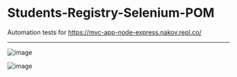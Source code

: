 # Students-Registry-Selenium-POM
Automation tests for https://mvc-app-node-express.nakov.repl.co/
___

![image](https://user-images.githubusercontent.com/74366617/199089211-d4db1fb5-71a0-4129-95c4-7c72335f1387.png)

![image](https://user-images.githubusercontent.com/74366617/199089302-3cfc72fb-d030-4500-9b5e-196ab962e556.png)
